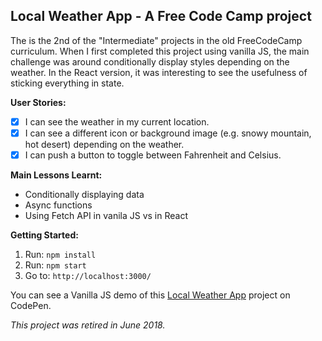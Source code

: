 ## Local Weather App -  A Free Code Camp project

The is the 2nd of the "Intermediate" projects in the old FreeCodeCamp curriculum. When I first completed this project using vanilla JS, the main challenge was around conditionally display styles depending on the weather. In the React version, it was interesting to see the usefulness of sticking everything in state. 

**User Stories:**
- [x] I can see the weather in my current location.
- [x] I can see a different icon or background image (e.g. snowy mountain, hot
  desert) depending on the weather.
- [x] I can push a button to toggle between Fahrenheit and Celsius.

**Main Lessons Learnt:**
* Conditionally displaying data
* Async functions
* Using Fetch API in vanila JS vs in React

**Getting Started:**
 1. Run: `npm install`
 2. Run: `npm start`
 3. Go to: `http://localhost:3000/`

You can see a Vanilla JS demo of this [Local Weather App](https://codepen.io/Pagey/pen/GMgrwM) project on CodePen.

*This project was retired in June 2018.*
